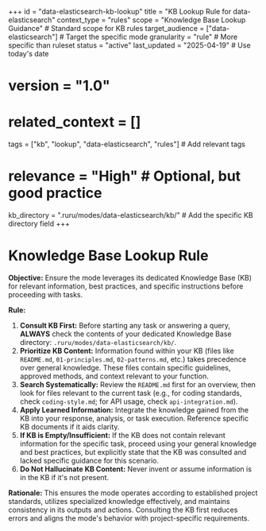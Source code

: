 +++
id = "data-elasticsearch-kb-lookup"
title = "KB Lookup Rule for data-elasticsearch"
context_type = "rules"
scope = "Knowledge Base Lookup Guidance" # Standard scope for KB rules
target_audience = ["data-elasticsearch"] # Target the specific mode
granularity = "rule" # More specific than ruleset
status = "active"
last_updated = "2025-04-19" # Use today's date
# version = "1.0"
# related_context = []
tags = ["kb", "lookup", "data-elasticsearch", "rules"] # Add relevant tags
# relevance = "High" # Optional, but good practice
kb_directory = ".ruru/modes/data-elasticsearch/kb/" # Add the specific KB directory field
+++

# Knowledge Base Lookup Rule

**Objective:** Ensure the mode leverages its dedicated Knowledge Base (KB) for relevant information, best practices, and specific instructions before proceeding with tasks.

**Rule:**

1.  **Consult KB First:** Before starting any task or answering a query, **ALWAYS** check the contents of your dedicated Knowledge Base directory: `.ruru/modes/data-elasticsearch/kb/`.
2.  **Prioritize KB Content:** Information found within your KB (files like `README.md`, `01-principles.md`, `02-patterns.md`, etc.) takes precedence over general knowledge. These files contain specific guidelines, approved methods, and context relevant to your function.
3.  **Search Systematically:** Review the `README.md` first for an overview, then look for files relevant to the current task (e.g., for coding standards, check `coding-style.md`; for API usage, check `api-integration.md`).
4.  **Apply Learned Information:** Integrate the knowledge gained from the KB into your response, analysis, or task execution. Reference specific KB documents if it aids clarity.
5.  **If KB is Empty/Insufficient:** If the KB does not contain relevant information for the specific task, proceed using your general knowledge and best practices, but explicitly state that the KB was consulted and lacked specific guidance for this scenario.
6.  **Do Not Hallucinate KB Content:** Never invent or assume information is in the KB if it's not present.

**Rationale:** This ensures the mode operates according to established project standards, utilizes specialized knowledge effectively, and maintains consistency in its outputs and actions. Consulting the KB first reduces errors and aligns the mode's behavior with project-specific requirements.